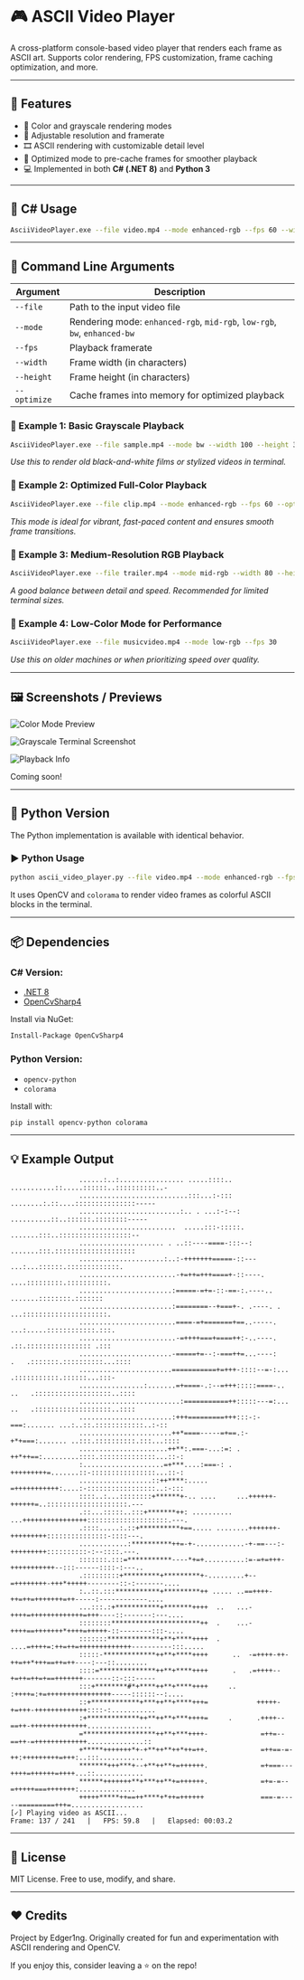 # 🎮 ASCII Video Player

A cross-platform console-based video player that renders each frame as ASCII art. Supports color rendering, FPS customization, frame caching optimization, and more.

---

## 🔧 Features

* 🎨 Color and grayscale rendering modes
* 📐 Adjustable resolution and framerate
* 🎞️ ASCII rendering with customizable detail level
* 🚀 Optimized mode to pre-cache frames for smoother playback
* 💻 Implemented in both **C# (.NET 8)** and **Python 3**

---

## 🚀 C# Usage

```bash
AsciiVideoPlayer.exe --file video.mp4 --mode enhanced-rgb --fps 60 --width 120 --height 40 --optimize
```

---

## 🧪 Command Line Arguments

| Argument     | Description                                                               |
| ------------ | ------------------------------------------------------------------------- |
| `--file`     | Path to the input video file                                              |
| `--mode`     | Rendering mode: `enhanced-rgb`, `mid-rgb`, `low-rgb`, `bw`, `enhanced-bw` |
| `--fps`      | Playback framerate                                                        |
| `--width`    | Frame width (in characters)                                               |
| `--height`   | Frame height (in characters)                                              |
| `--optimize` | Cache frames into memory for optimized playback                           |

### 🔹 Example 1: Basic Grayscale Playback

```bash
AsciiVideoPlayer.exe --file sample.mp4 --mode bw --width 100 --height 30
```

*Use this to render old black-and-white films or stylized videos in terminal.*

### 🔹 Example 2: Optimized Full-Color Playback

```bash
AsciiVideoPlayer.exe --file clip.mp4 --mode enhanced-rgb --fps 60 --optimize
```

*This mode is ideal for vibrant, fast-paced content and ensures smooth frame transitions.*

### 🔹 Example 3: Medium-Resolution RGB Playback

```bash
AsciiVideoPlayer.exe --file trailer.mp4 --mode mid-rgb --width 80 --height 24
```

*A good balance between detail and speed. Recommended for limited terminal sizes.*

### 🔹 Example 4: Low-Color Mode for Performance

```bash
AsciiVideoPlayer.exe --file musicvideo.mp4 --mode low-rgb --fps 30
```

*Use this on older machines or when prioritizing speed over quality.*

---

## 🖼️ Screenshots / Previews


![Color Mode Preview](assets/color_preview.png)

![Grayscale Terminal Screenshot](assets/bw_preview.png)

![Playback Info](assets/terminal_info.png)

Coming soon!


---

## 🐍 Python Version

The Python implementation is available with identical behavior.

### ▶️ Python Usage

```bash
python ascii_video_player.py --file video.mp4 --mode enhanced-rgb --fps 60 --width 120 --height 40 --optimize
```

It uses OpenCV and `colorama` to render video frames as colorful ASCII blocks in the terminal.

---

## 📦 Dependencies

### C# Version:

* [.NET 8](https://dotnet.microsoft.com)
* [OpenCvSharp4](https://github.com/shimat/opencvsharp)

Install via NuGet:

```bash
Install-Package OpenCvSharp4
```

### Python Version:

* `opencv-python`
* `colorama`

Install with:

```bash
pip install opencv-python colorama
```

---

## 💡 Example Output

```
                 ......:..:................ .....::::..         ...........::.....::::::..::::::::::..-
                 ...........................:::...:-:::            ........:.::....:::::::::::::::-----
                 .........................:.. . ...:-:--:            ..........::..::::::.::::::::-----
                 ........................  .....:::-:::::.             .......:::..::::::::::::::::::--
                 ..................... . ..::----====-:::--:            .......:::.::::::::::::::::::::
                 .....................:..:-+++++++=====-::---           ...:...::::::.:::::::::::::.
                 ........................-+=++=+++====+-::----.          ....:::::::::.::::::::::.
                 .......................:=====-=+=-::-==-:.----..         .......::::::::.:::::::
                 .......................:========--+===+-. .----. .       ...:::::::::::::::::::::.
                 ........................====-=+=======+==..-----.        ...:.....::::::::::::.:::.
                 ........................-=++++===+====++:-..----.         .::.:::::::::::::::: .:::
                 .......................-=====+=--:-===++=...----:     .   .:::::::.::::::::::...::::
                 .......................===========+=+++-::::--=-:...      .:::::::::::.::::::...:::-
                 ................:.......=+====-.:--=+++:::::====-..  ..   .:::::::::::::::::::..::::
                 .........................:===========++:::::---=:... ..   .:::::::::::::::::::..::::
                 .......................:+++=========+++:::-:-===:....... ...:..::.::::::::::::..:-::
                 .......................++*====-----=+==.:-+*+===:....... ..:::.::::::::::.:::...::::
                 ......................++**:.===-...:=: . ++*++==:.........::::.::::::::::::::...::-:
                 :....................=+***....:===-: .   +++++++++=.......::-::::::::::::::::...::-:
                 ..................::++****:.....         =+++++++++++:....:-:::::::::::::::::..:-:::
                 ::::..:...::::::::+******+-.. ....     ...++++++-++++++=..::::::::::::::::::::.---
                 .::...:::::..:::+*******++: .......... ...++++++++++++++++::::::::::::::::::::.---.
                 .::::.....:.::+**********+==..... ........+++++++-+++++++++:::::::::::::::-::::---.
                 ............:**********++=-+-............-+-==---:-+++++++++::::::::::-:--::::.---.
                 :::::::.:::=***********----*+=+..........:=-=+=+++-+++++++++++--:::------::::-:---..
                 .:::::::::+*********+*********+-.........+--=++++++++-+++*+++++--------::-:-------....
                 :..::.:::***********+*********++ ..... ..==++++-++=++=+++++++=++-----:------------....
                 ...:::.:+***********+*******++++  ..   ...-++++=+++++++++++++=+++----::-------:---....
                 ::::::::**********************++  .    ...-++++==+++++++*++++=+++++-::--------:::-....
                 :::::::*************+**+****++++  .   ....=++++=:++=++=+++++++++++++----------:::.....
                 :::::-*************++**+****++++      ..  -=++++-++-++=++*+++==++=++----:---::........
                 ::::=**************++**+****++++      .   .=++++--+=++=++=+==+++++++-------::-:::-----
                 :::+********#*+****++**+****++++     ..    :++++=:+=++++++++++++++++-----::::::--:....
                 ::+************+***++**+****+++=            +++++-+=+++-+++++++++++++::::-:...........
                 :+*************++**++**+***++++=     .      .++++--==++-++++++++++++++................
                 =******************++**+***++++-             =++=--==++-=+++++++++++++..............::
                 +*****+++++++*+-+**++**++*++=++.             =++==-=-++:+++++++++=+++:..:::...........
                 *******+++***+--+**++**+=++++++.             =+===---++++=++++++=++++...::............
                 ******+++++++**+***++**+=++++++.             =+=-=--=+++++===+++++++:..............
                 +++++*****++==++****+*++=++++++              ===-=-----=========+++=..................
[✓] Playing video as ASCII...
Frame: 137 / 241   |   FPS: 59.8   |   Elapsed: 00:03.2
```

---

## 📜 License

MIT License. Free to use, modify, and share.

---

## ❤️ Credits

Project by Edger1ng. Originally created for fun and experimentation with ASCII rendering and OpenCV.

If you enjoy this, consider leaving a ⭐ on the repo!
